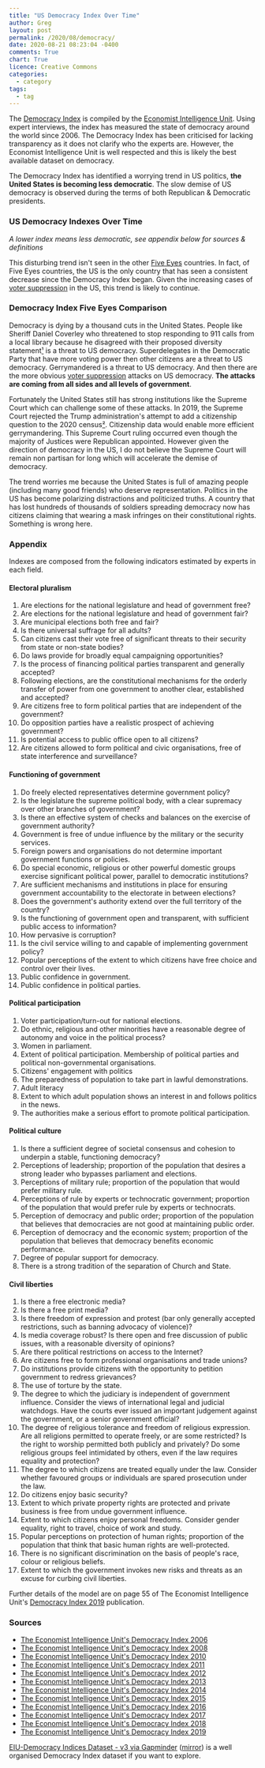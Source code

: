```yaml
---
title: "US Democracy Index Over Time"
author: Greg
layout: post
permalink: /2020/08/democracy/
date: 2020-08-21 08:23:04 -0400
comments: True
chart: True
licence: Creative Commons
categories:
  - category
tags:
  - tag
---
```


The [Democracy Index](https://en.wikipedia.org/wiki/Democracy_Index) is compiled by the [Economist Intelligence Unit](https://en.wikipedia.org/wiki/Economist_Intelligence_Unit). Using expert interviews, the index has measured the state of democracy around the world since 2006. The Democracy Index has been criticised for lacking transparency as it does not clarify who the experts are. However, the Economist Intelligence Unit is well respected and this is likely the best available dataset on democracy.

The Democracy Index has identified a worrying trend in US politics, **the United States is becoming less democratic**. The slow demise of US democracy is observed during the terms of both Republican & Democratic presidents.

### US Democracy Indexes Over Time
*A lower index means less democratic, see appendix below for sources & definitions*
<canvas id="usDemocracyChart" width="400" height="200"></canvas>

<canvas id="usDemocracyChartZoomed" width="400" height="200"></canvas>

This disturbing trend isn't seen in the other [Five Eyes](https://en.wikipedia.org/wiki/Five_Eyes) countries. In fact, of Five Eyes countries, the US is the only country that has seen a consistent decrease since the Democracy Index began. Given the increasing cases of [voter suppression](https://en.wikipedia.org/wiki/Voter_suppression_in_the_United_States) in the US, this trend is likely to continue. 

### Democracy Index Five Eyes Comparison
<canvas id="worldDemocracyChart" width="400" height="200"></canvas>

Democracy is dying by a thousand cuts in the United States. People like Sheriff Daniel Coverley who threatened to stop responding to 911 calls from a local library because he disagreed with their proposed diversity statement[¹](https://atlantablackstar.com/2020/07/31/nevada-sheriff-threatens-to-ignore-911-calls-from-library-after-pro-blm-statement-please-do-not-feel-the-need-to-call-911-a-or-help/) is a threat to US democracy. Superdelegates in the Democratic Party that have more voting power then other citizens are a threat to US democracy. Gerrymandered is a threat to US democracy. And then there are the more obvious [voter suppression](https://en.wikipedia.org/wiki/Voter_suppression_in_the_United_States) attacks on US democracy. **The attacks are coming from all sides and all levels of government**.

Fortunately the United States still has strong institutions like the Supreme Court which can challenge some of these attacks. In 2019, the Supreme Court rejected the Trump administration's attempt to add a citizenship question to the 2020 census[²](https://www.cbc.ca/news/world/scotus-decisions-census-gerrymandering-1.5192086). Citizenship data would enable more efficient gerrymandering. This Supreme Court ruling occurred even though the majority of Justices were Republican appointed. However given the direction of democracy in the US, I do not believe the Supreme Court will remain non partisan for long which will accelerate the demise of democracy. 

The trend worries me because the United States is full of amazing people (including many good friends) who deserve representation. Politics in the US has become polarizing distractions and politicized truths. A country that has lost hundreds of thousands of soldiers spreading democracy now has citizens claiming that wearing a mask infringes on their constitutional rights. Something is wrong here.

### Appendix

Indexes are composed from the following indicators estimated by experts in each field.

#### Electoral pluralism
1. Are elections for the national legislature and head of government free?
2. Are elections for the national legislature and head of government fair?
3. Are municipal elections both free and fair?
4. Is there universal suffrage for all adults?
5. Can citizens cast their vote free of significant threats to their security from state or non-state bodies?
6. Do laws provide for broadly equal campaigning opportunities?
7. Is the process of financing political parties transparent and generally accepted?
8. Following elections, are the constitutional mechanisms for the orderly transfer of power from one government to another clear, established and accepted?
9. Are citizens free to form political parties that are independent of the government?
10. Do opposition parties have a realistic prospect of achieving government?
11. Is potential access to public office open to all citizens?
12. Are citizens allowed to form political and civic organisations, free of state interference and surveillance?

#### Functioning of government 
1. Do freely elected representatives determine government policy?
2. Is the legislature the supreme political body, with a clear supremacy over other branches of government?
3. Is there an effective system of checks and balances on the exercise of government authority?
4. Government is free of undue influence by the military or the security services.
5. Foreign powers and organisations do not determine important government functions or policies.
6. Do special economic, religious or other powerful domestic groups exercise significant political power, parallel to democratic institutions?
7. Are sufficient mechanisms and institutions in place for ensuring government accountability to the electorate in between elections?
8. Does the government's authority extend over the full territory of the country?
9. Is the functioning of government open and transparent, with sufficient public access to information?
10. How pervasive is corruption?
11. Is the civil service willing to and capable of implementing government policy?
12. Popular perceptions of the extent to which citizens have free choice and control over their lives.
13. Public confidence in government.
14. Public confidence in political parties.

#### Political participation
1. Voter participation/turn-out for national elections.
2. Do ethnic, religious and other minorities have a reasonable degree of autonomy and voice in the political process?
3. Women in parliament.
4. Extent of political participation. Membership of political parties and political non-governmental organisations.
5. Citizens' engagement with politics
6. The preparedness of population to take part in lawful demonstrations.
7. Adult literacy
8. Extent to which adult population shows an interest in and follows politics in the news.
9. The authorities make a serious effort to promote political participation.

#### Political culture
1. Is there a sufficient degree of societal consensus and cohesion to underpin a stable, functioning democracy?
2. Perceptions of leadership; proportion of the population that desires a strong leader who bypasses parliament and elections.
3. Perceptions of military rule; proportion of the population that would prefer military rule.
4. Perceptions of rule by experts or technocratic government; proportion of the population that would prefer rule by experts or technocrats.
5. Perception of democracy and public order; proportion of the population that believes that democracies are not good at maintaining public order.
6. Perception of democracy and the economic system; proportion of the population that believes that democracy benefits economic performance.
7. Degree of popular support for democracy.
8. There is a strong tradition of the separation of Church and State.

#### Civil liberties
1. Is there a free electronic media?
2. Is there a free print media?
3. Is there freedom of expression and protest (bar only generally accepted restrictions, such as banning advocacy of violence)?
4. Is media coverage robust? Is there open and free discussion of public issues, with a reasonable diversity of opinions?
5. Are there political restrictions on access to the Internet?
6. Are citizens free to form professional organisations and trade unions?
7. Do institutions provide citizens with the opportunity to petition government to redress grievances?
8. The use of torture by the state.
9. The degree to which the judiciary is independent of government influence. Consider the views of international legal and judicial watchdogs. Have the courts ever issued an important judgement against the government, or a senior government official?
10. The degree of religious tolerance and freedom of religious expression. Are all religions permitted to operate freely, or are some restricted? Is the right to worship permitted both publicly and privately? Do some religious groups feel intimidated by others, even if the law requires equality and protection?
11. The degree to which citizens are treated equally under the law. Consider whether favoured groups or individuals are spared prosecution under the law.
12. Do citizens enjoy basic security?
13. Extent to which private property rights are protected and private business is free from undue government influence.
14. Extent to which citizens enjoy personal freedoms. Consider gender equality, right to travel, choice of work and study.
15. Popular perceptions on protection of human rights; proportion of the population that think that basic human rights are well-protected.
16. There is no significant discrimination on the basis of people's race, colour or religious beliefs.
17. Extent to which the government invokes new risks and threats as an excuse for curbing civil liberties.

Further details of the model are on page 55 of The Economist Intelligence Unit's [Democracy Index 2019](/wp-content/uploads/2020/08/Democracy-Index-2019.pdf) publication.

### Sources

 - [The Economist Intelligence Unit's Democracy Index 2006](https://www.economist.com/media/pdf/DEMOCRACY_INDEX_2007_v3.pdf)
 - [The Economist Intelligence Unit's Democracy Index 2008](http://graphics.eiu.com/pdf/democracy%20index%202008.pdf)
 - [The Economist Intelligence Unit's Democracy Index 2010](https://graphics.eiu.com/PDF/Democracy_Index_2010_web.pdf)
 - [The Economist Intelligence Unit's Democracy Index 2011](https://www.sida.se/globalassets/global/about-sida/sa-arbetar-vi/eiu_democracy_index_dec2011.pdf)
 - [The Economist Intelligence Unit's Democracy Index 2012](https://archive.org/details/F6465DemocracyIndex2012/page/n0)
 - [The Economist Intelligence Unit's Democracy Index 2013](https://siyosat.files.wordpress.com/2014/10/democracy_index_2013_web-2.pdf)
 - [The Economist Intelligence Unit's Democracy Index 2014](https://www.sudestada.com.uy/Content/Articles/421a313a-d58f-462e-9b24-2504a37f6b56/Democracy-index-2014.pdf)
 - [The Economist Intelligence Unit's Democracy Index 2015](https://www.yabiladi.com/img/content/EIU-Democracy-Index-2015.pdf)
 - [The Economist Intelligence Unit's Democracy Index 2016](https://www.documentcloud.org/documents/3673454-Democracy-Index-2016.html)
 - [The Economist Intelligence Unit's Democracy Index 2017](https://pages.eiu.com/rs/753-RIQ-438/images/Democracy_Index_2017.pdf)
 - [The Economist Intelligence Unit's Democracy Index 2018](https://www.eiu.com/topic/democracy-index)
 - [The Economist Intelligence Unit's Democracy Index 2019](http://www.eiu.com/Handlers/WhitepaperHandler.ashx?fi=Democracy-Index-2019.pdf&mode=wp&campaignid=democracyindex2019)

[EIU-Democracy Indices Dataset - v3 via Gapminder](https://docs.google.com/spreadsheets/d/1d0noZrwAWxNBTDSfDgG06_aLGWUz4R6fgDhRaUZbDzE/edit#gid=935776888) ([mirror](https://docs.google.com/spreadsheets/d/1oBib9N6fJv-pWIqsShweCUFaZIiqhxqDnbGIZyDjNbs/edit?usp=sharing)) is a well organised Democracy Index dataset if you want to explore.

<script>
  var usChartData = {
      datasets: [
        {
          fill: false,
          label: 'Electoral process & pluralism',
          data: [
            {
              t: new Date(2006, 7, 1),
              y: 87.5
            }, {
              t: new Date(2008, 7, 1),
              y: 87.5
            }, {
              t: new Date(2010, 7, 1),
              y: 91.7
            }, {
              t: new Date(2011, 7, 1),
              y: 91.7
            }, {
              t: new Date(2012, 7, 1),
              y: 91.7
            }, {
              t: new Date(2013, 7, 1),
              y: 91.7
            }, {
              t: new Date(2014, 7, 1),
              y: 91.7
            }, {
              t: new Date(2015, 7, 1),
              y: 91.7
            }, {
              t: new Date(2016, 7, 1),
              y: 91.7
            }, {
              t: new Date(2017, 7, 1),
              y: 91.7
            }, {
              t: new Date(2018, 7, 1),
              y: 91.7
            }, {
              t: new Date(2019, 7, 1),
              y: 91.7
            }, {
              t: new Date(2020, 7, 1),
              y: 91.7
            }, {
              t: new Date(2021, 7, 1),
              y: 91.7
            }, {
              t: new Date(2022, 7, 1),
              y: 91.7
            }, {
              t: new Date(2023, 7, 1),
              y: 91.7
            }
          ],
          borderColor: '#247ba0',
          borderWidth: 3
        }, {
          fill: false,
          label: 'Functioning of government',
          data: [
            {
              t: new Date(2006, 7, 1),
              y: 78.6
            }, {
              t: new Date(2008, 7, 1),
              y: 78.6
            }, {
              t: new Date(2010, 7, 1),
              y: 78.6
            }, {
              t: new Date(2011, 7, 1),
              y: 75.0
            }, {
              t: new Date(2012, 7, 1),
              y: 75.0
            }, {
              t: new Date(2013, 7, 1),
              y: 75.0
            }, {
              t: new Date(2014, 7, 1),
              y: 75.0
            }, {
              t: new Date(2015, 7, 1),
              y: 75.0
            }, {
              t: new Date(2016, 7, 1),
              y: 71.4
            }, {
              t: new Date(2017, 7, 1),
              y: 71.4
            }, {
              t: new Date(2018, 7, 1),
              y: 71.4
            }, {
              t: new Date(2019, 7, 1),
              y: 71.4
            }, {
              t: new Date(2020, 7, 1),
              y: 67.9
            }, {
              t: new Date(2021, 7, 1),
              y: 64.3
            }, {
              t: new Date(2022, 7, 1),
              y: 64.3
            }, {
              t: new Date(2023, 7, 1),
              y: 64.3
            }
          ],
          borderColor: '#f25f5c',
          borderWidth: 3
        }, {
          fill: false,
          label: 'Political participation',
          data: [
            {
              t: new Date(2006, 7, 1),
              y: 72.2
            }, {
              t: new Date(2008, 7, 1),
              y: 72.2
            }, {
              t: new Date(2010, 7, 1),
              y: 72.2
            }, {
              t: new Date(2011, 7, 1),
              y: 72.2
            }, {
              t: new Date(2012, 7, 1),
              y: 72.2
            }, {
              t: new Date(2013, 7, 1),
              y: 72.2
            }, {
              t: new Date(2014, 7, 1),
              y: 72.2
            }, {
              t: new Date(2015, 7, 1),
              y: 72.2
            }, {
              t: new Date(2016, 7, 1),
              y: 72.2
            }, {
              t: new Date(2017, 7, 1),
              y: 72.2
            }, {
              t: new Date(2018, 7, 1),
              y: 77.8
            }, {
              t: new Date(2019, 7, 1),
              y: 77.8
            }, {
              t: new Date(2020, 7, 1),
              y: 77.8
            }, {
              t: new Date(2021, 7, 1),
              y: 88.9
            }, {
              t: new Date(2022, 7, 1),
              y: 88.9
            }, {
              t: new Date(2023, 7, 1),
              y: 88.9
            }
          ],
          borderColor: '#ffe066',
          borderWidth: 3
        }, {
          fill: false,
          label: 'Political culture',
          data: [
            {
              t: new Date(2006, 7, 1),
              y: 87.5
            }, {
              t: new Date(2008, 7, 1),
              y: 87.5
            }, {
              t: new Date(2010, 7, 1),
              y: 81.3
            }, {
              t: new Date(2011, 7, 1),
              y: 81.3
            }, {
              t: new Date(2012, 7, 1),
              y: 81.3
            }, {
              t: new Date(2013, 7, 1),
              y: 81.3
            }, {
              t: new Date(2014, 7, 1),
              y: 81.3
            }, {
              t: new Date(2015, 7, 1),
              y: 81.3
            }, {
              t: new Date(2016, 7, 1),
              y: 81.3
            }, {
              t: new Date(2017, 7, 1),
              y: 81.3
            }, {
              t: new Date(2018, 7, 1),
              y: 75.0
            }, {
              t: new Date(2019, 7, 1),
              y: 75.0
            }, {
              t: new Date(2020, 7, 1),
              y: 62.5
            }, {
              t: new Date(2021, 7, 1),
              y: 62.5
            }, {
              t: new Date(2022, 7, 1),
              y: 62.5
            }, {
              t: new Date(2023, 7, 1),
              y: 62.5
            }
          ],
          borderColor: '#70c1b3',
          borderWidth: 3
        }, {
          fill: false,
          label: 'Civil liberties',
          data: [
            {
              t: new Date(2006, 7, 1),
              y: 85.3
            }, {
              t: new Date(2008, 7, 1),
              y: 85.3
            }, {
              t: new Date(2010, 7, 1),
              y: 85.3
            }, {
              t: new Date(2011, 7, 1),
              y: 85.3
            }, {
              t: new Date(2012, 7, 1),
              y: 85.3
            }, {
              t: new Date(2013, 7, 1),
              y: 85.3
            }, {
              t: new Date(2014, 7, 1),
              y: 85.3
            }, {
              t: new Date(2015, 7, 1),
              y: 82.4
            }, {
              t: new Date(2016, 7, 1),
              y: 82.4
            }, {
              t: new Date(2017, 7, 1),
              y: 82.4
            }, {
              t: new Date(2018, 7, 1),
              y: 82.4
            }, {
              t: new Date(2019, 7, 1),
              y: 82.4
            }, {
              t: new Date(2020, 7, 1),
              y: 85.3
            }, {
              t: new Date(2021, 7, 1),
              y: 85.3
            }, {
              t: new Date(2022, 7, 1),
              y: 85.3
            }, {
              t: new Date(2023, 7, 1),
              y: 85.3
            }
          ],
          borderColor: '#3c1642',
          borderWidth: 3
        }
      ]
    }
  var ctx1 = document.getElementById("usDemocracyChart").getContext("2d");
  var usChart = new Chart(ctx1, {
    type: 'line',
    data: usChartData,
    options: {
      annotation: {
        events: ["click"],
        annotations: [
          {
            drawTime: "beforeDatasetsDraw",
            type: "box",
            xScaleID: "x-axis-0",
            yScaleID: "y-axis-0",
            xMin: new Date(2006, 1, 1),
            xMax: new Date(2009, 1, 20),
            yMin: 60,
            yMax: 100,
            backgroundColor: "rgba(233, 20, 29, 0.3)",
            borderColor: "rgb(233, 20, 29)",
            borderWidth: 0,
          }, {
            drawTime: "afterDatasetsDraw",
            type: "line",
            mode: "vertical",
            scaleID: "x-axis-0",
            value: new Date(2007, 7, 1),
            borderColor: "rgba(0,0,0,0)",
            borderWidth: 0,
            label: {
              backgroundColor: "red",
              content: "Bush",
              enabled: true,
              position: "top"
            },
          }, {
            drawTime: "beforeDatasetsDraw",
            type: "box",
            xScaleID: "x-axis-0",
            yScaleID: "y-axis-0",
            xMin: new Date(2009, 1, 20),
            xMax: new Date(2017, 1, 20),
            yMin: 60,
            yMax: 100,
            backgroundColor: "rgba(0, 21, 188, 0.3)",
            borderColor: "rgb(0, 21, 188)",
            borderWidth: 0,
          }, {
            drawTime: "afterDatasetsDraw",
            type: "line",
            mode: "vertical",
            scaleID: "x-axis-0",
            value: new Date(2013, 1, 1),
            borderColor: "rgba(0,0,0,0)",
            borderWidth: 0,
            label: {
              backgroundColor: "blue",
              content: "Obama",
              enabled: true,
              position: "top"
            },
          }, {
            drawTime: "beforeDatasetsDraw",
            type: "box",
            xScaleID: "x-axis-0",
            yScaleID: "y-axis-0",
            xMin: new Date(2017, 1, 20),
            xMax: new Date(2021, 1, 20),
            yMin: 60,
            yMax: 100,
            backgroundColor: "rgba(233, 20, 29, 0.3)",
            borderColor: "rgb(233, 20, 29)",
            borderWidth: 0,
          }, {
            drawTime: "afterDatasetsDraw",
            type: "line",
            mode: "vertical",
            scaleID: "x-axis-0",
            value: new Date(2019, 1, 1),
            borderColor: "rgba(0,0,0,0)",
            borderWidth: 0,
            label: {
              backgroundColor: "red",
              content: "Trump",
              enabled: true,
              position: "top"
            },
          }, {
            drawTime: "beforeDatasetsDraw",
            type: "box",
            xScaleID: "x-axis-0",
            yScaleID: "y-axis-0",
            xMin: new Date(2021, 1, 20),
            xMax: new Date(2024, 1, 20),
            yMin: 60,
            yMax: 100,
            backgroundColor: "rgba(0, 21, 188, 0.3)",
            borderColor: "rgb(0, 21, 188)",
            borderWidth: 0,
          }, {
            drawTime: "afterDatasetsDraw",
            type: "line",
            mode: "vertical",
            scaleID: "x-axis-0",
            value: new Date(2022, 1, 1),
            borderColor: "rgba(0,0,0,0)",
            borderWidth: 0,
            label: {
              backgroundColor: "blue",
              content: "Biden",
              enabled: true,
              position: "top"
            },
          }
        ]
      },
      elements: {
        point: {
          radius: 0
        }
      },
      scales: {
        xAxes: [{
          type: 'time',
          ticks: {
            unit: 'year',
            min: 1151712000000,
            max: 1704067200000
          }
        }],
        yAxes: [{
          scaleLabel: {
            display: true,
            labelString: 'Index'
          },
          ticks: {
            suggestedMin: 70,
            suggestedMax: 100
          }
        }]
      }
    }
  });
</script>

<script>
var worldChartData = {
      datasets: [
        {
          fill: false,
          label: 'Australia',
          data: [
            {
              t: new Date(2006, 1, 1),
              y: 90.90
            }, {
              t: new Date(2007, 1, 1),
              y: 90.90
            }, {
              t: new Date(2008, 1, 1),
              y: 90.90
            }, {
              t: new Date(2009, 1, 1),
              y: 91.55
            }, {
              t: new Date(2010, 1, 1),
              y: 92.20
            }, {
              t: new Date(2011, 1, 1),
              y: 92.20
            }, {
              t: new Date(2012, 1, 1),
              y: 92.20
            }, {
              t: new Date(2013, 1, 1),
              y: 91.30
            }, {
              t: new Date(2014, 1, 1),
              y: 90.10
            }, {
              t: new Date(2015, 1, 1),
              y: 90.10
            }, {
              t: new Date(2016, 1, 1),
              y: 90.10
            }, {
              t: new Date(2017, 1, 1),
              y: 90.90
            }, {
              t: new Date(2018, 1, 1),
              y: 90.90
            }, {
              t: new Date(2019, 1, 1),
              y: 90.90
            }, {
              t: new Date(2020, 1, 1),
              y: 89.60
            }, {
              t: new Date(2021, 1, 1),
              y: 89.00
            }, {
              t: new Date(2022, 1, 1),
              y: 87.10
            }, {
              t: new Date(2023, 1, 1),
              y: 86.60
            }
          ],
          borderColor: '#247ba0',
          borderWidth: 3
        }, {
          fill: false,
          label: 'Canada',
          data: [
            {
              t: new Date(2006, 1, 1),
              y: 90.7
            }, {
              t: new Date(2008, 1, 1),
              y: 90.7
            }, {
              t: new Date(2010, 1, 1),
              y: 90.8
            }, {
              t: new Date(2011, 1, 1),
              y: 90.8
            }, {
              t: new Date(2012, 1, 1),
              y: 90.8
            }, {
              t: new Date(2013, 1, 1),
              y: 90.8
            }, {
              t: new Date(2014, 1, 1),
              y: 90.8
            }, {
              t: new Date(2015, 1, 1),
              y: 90.8
            }, {
              t: new Date(2016, 1, 1),
              y: 91.5
            }, {
              t: new Date(2017, 1, 1),
              y: 91.5
            }, {
              t: new Date(2018, 1, 1),
              y: 91.5
            }, {
              t: new Date(2019, 1, 1),
              y: 92.2
            }, {
              t: new Date(2020, 1, 1),
              y: 92.4
            }, {
              t: new Date(2021, 1, 1),
              y: 88.7
            }, {
              t: new Date(2022, 1, 1),
              y: 88.8
            }, {
              t: new Date(2023, 1, 1),
              y: 86.9
            }
          ],
          borderColor: '#f25f5c',
          borderWidth: 3
        }, {
          fill: false,
          label: 'New Zealand',
          data: [
            {
              t: new Date(2006, 1, 1),
              y: 90.10
            }, {
              t: new Date(2008, 1, 1),
              y: 91.90
            }, {
              t: new Date(2010, 1, 1),
              y: 92.60
            }, {
              t: new Date(2011, 1, 1),
              y: 92.60
            }, {
              t: new Date(2012, 1, 1),
              y: 92.60
            }, {
              t: new Date(2013, 1, 1),
              y: 92.60
            }, {
              t: new Date(2014, 1, 1),
              y: 92.60
            }, {
              t: new Date(2015, 1, 1),
              y: 92.60
            }, {
              t: new Date(2016, 1, 1),
              y: 92.60
            }, {
              t: new Date(2017, 1, 1),
              y: 92.60
            }, {
              t: new Date(2018, 1, 1),
              y: 92.60
            }, {
              t: new Date(2019, 1, 1),
              y: 92.60
            }, {
              t: new Date(2020, 1, 1),
              y: 92.50
            }, {
              t: new Date(2021, 1, 1),
              y: 93.7
            }, {
              t: new Date(2022, 1, 1),
              y: 96.1
            }, {
              t: new Date(2023, 1, 1),
              y: 96.1
            }
          ],
          borderColor: '#ffe066',
          borderWidth: 3
        }, {
          fill: false,
          label: 'United Kingdom',
          data: [
            {
              t: new Date(2006, 1, 1),
              y: 80.80
            }, {
              t: new Date(2008, 1, 1),
              y: 81.50
            }, {
              t: new Date(2010, 1, 1),
              y: 81.60
            }, {
              t: new Date(2011, 1, 1),
              y: 81.60
            }, {
              t: new Date(2012, 1, 1),
              y: 82.10
            }, {
              t: new Date(2013, 1, 1),
              y: 83.10
            }, {
              t: new Date(2014, 1, 1),
              y: 83.10
            }, {
              t: new Date(2015, 1, 1),
              y: 83.10
            }, {
              t: new Date(2016, 1, 1),
              y: 83.60
            }, {
              t: new Date(2017, 1, 1),
              y: 85.30
            }, {
              t: new Date(2018, 1, 1),
              y: 85.30
            }, {
              t: new Date(2019, 1, 1),
              y: 85.20
            }, {
              t: new Date(2020, 1, 1),
              y: 85.40
            }, {
              t: new Date(2021, 1, 1),
              y: 81.00
            }, {
              t: new Date(2022, 1, 1),
              y: 82.80
            }, {
              t: new Date(2023, 1, 1),
              y: 82.80
            }
          ],
          borderColor: '#70c1b3',
          borderWidth: 3
        }, {
          fill: false,
          label: 'United States',
          data: [
            {
              t: new Date(2006, 1, 1),
              y: 82.2
            }, {
              t: new Date(2008, 1, 1),
              y: 82.2
            }, {
              t: new Date(2010, 1, 1),
              y: 81.8
            }, {
              t: new Date(2011, 1, 1),
              y: 81.1
            }, {
              t: new Date(2012, 1, 1),
              y: 81.1
            }, {
              t: new Date(2013, 1, 1),
              y: 81.1
            }, {
              t: new Date(2014, 1, 1),
              y: 81.1
            }, {
              t: new Date(2015, 1, 1),
              y: 80.5
            }, {
              t: new Date(2016, 1, 1),
              y: 79.8
            }, {
              t: new Date(2017, 1, 1),
              y: 79.8
            }, {
              t: new Date(2018, 1, 1),
              y: 79.6
            }, {
              t: new Date(2019, 1, 1),
              y: 79.6
            }, {
              t: new Date(2020, 1, 1),
              y: 79.2
            }, {
              t: new Date(2021, 1, 1),
              y: 78.5
            }, {
              t: new Date(2022, 1, 1),
              y: 78.5
            }, {
              t: new Date(2023, 1, 1),
              y: 78.5
            }
          ],
          borderColor: '#3c1642',
          borderWidth: 3
        }
      ]
    }
  var ctx2 = document.getElementById("worldDemocracyChart").getContext("2d");
  var worldChart = new Chart(ctx2, {
    type: 'line',
    data: worldChartData,
    options: {
      elements: {
        point: {
          radius: 0
        }
      },
      scales: {
        xAxes: [{
          type: 'time',
          time: {
            unit: 'year'
          }
        }],
        yAxes: [{
          scaleLabel: {
            display: true,
            labelString: 'Index'
          },
          ticks: {
            suggestedMin: 75,
            suggestedMax: 100
          }
        }]
      }
    }
  });
</script>

<script>
  var usChartDataZoomed = {
      datasets: [{
          fill: false,
          label: 'United States',
          data: [
            {
              t: new Date(2006, 1, 1),
              y: 82.2
            }, {
              t: new Date(2008, 1, 1),
              y: 82.2
            }, {
              t: new Date(2010, 1, 1),
              y: 81.8
            }, {
              t: new Date(2011, 1, 1),
              y: 81.1
            }, {
              t: new Date(2012, 1, 1),
              y: 81.1
            }, {
              t: new Date(2013, 1, 1),
              y: 81.1
            }, {
              t: new Date(2014, 1, 1),
              y: 81.1
            }, {
              t: new Date(2015, 1, 1),
              y: 80.5
            }, {
              t: new Date(2016, 1, 1),
              y: 79.8
            }, {
              t: new Date(2017, 1, 1),
              y: 79.8
            }, {
              t: new Date(2018, 1, 1),
              y: 79.6
            }, {
              t: new Date(2019, 1, 1),
              y: 79.6
            }, {
              t: new Date(2020, 1, 1),
              y: 79.2
            }, {
              t: new Date(2021, 1, 1),
              y: 78.5
            }, {
              t: new Date(2022, 1, 1),
              y: 78.5
            }, {
              t: new Date(2023, 1, 1),
              y: 78.5
            }
          ],
          borderColor: '#000000',
          borderWidth: 5
        }
      ]
    }
  var ctx3 = document.getElementById("usDemocracyChartZoomed").getContext("2d");
  var usChartZoomed = new Chart(ctx3, {
    type: 'line',
    data: usChartDataZoomed,
    options: {
      annotation: {
        events: ["click"],
        annotations: [
          {
            drawTime: "beforeDatasetsDraw",
            type: "box",
            xScaleID: "x-axis-0",
            yScaleID: "y-axis-0",
            xMin: new Date(2006, 1, 1),
            xMax: new Date(2009, 1, 20),
            yMin: 77,
            yMax: 83,
            backgroundColor: "rgba(233, 20, 29, 0.3)",
            borderColor: "rgb(233, 20, 29)",
            borderWidth: 0,
          }, {
            drawTime: "afterDatasetsDraw",
            type: "line",
            mode: "vertical",
            scaleID: "x-axis-0",
            value: new Date(2007, 7, 1),
            borderColor: "rgba(0,0,0,0)",
            borderWidth: 0,
            label: {
              backgroundColor: "red",
              content: "Bush",
              enabled: true,
              position: "top"
            },
          }, {
            drawTime: "beforeDatasetsDraw",
            type: "box",
            xScaleID: "x-axis-0",
            yScaleID: "y-axis-0",
            xMin: new Date(2009, 1, 20),
            xMax: new Date(2017, 1, 20),
            yMin: 77,
            yMax: 83,
            backgroundColor: "rgba(0, 21, 188, 0.3)",
            borderColor: "rgb(0, 21, 188)",
            borderWidth: 0,
          }, {
            drawTime: "afterDatasetsDraw",
            type: "line",
            mode: "vertical",
            scaleID: "x-axis-0",
            value: new Date(2013, 1, 1),
            borderColor: "rgba(0,0,0,0)",
            borderWidth: 0,
            label: {
              backgroundColor: "blue",
              content: "Obama",
              enabled: true,
              position: "top"
            },
          }, {
            drawTime: "beforeDatasetsDraw",
            type: "box",
            xScaleID: "x-axis-0",
            yScaleID: "y-axis-0",
            xMin: new Date(2017, 1, 20),
            xMax: new Date(2021, 1, 20),
            yMin: 77,
            yMax: 83,
            backgroundColor: "rgba(233, 20, 29, 0.3)",
            borderColor: "rgb(233, 20, 29)",
            borderWidth: 0,
          }, {
            drawTime: "afterDatasetsDraw",
            type: "line",
            mode: "vertical",
            scaleID: "x-axis-0",
            value: new Date(2019, 1, 1),
            borderColor: "rgba(0,0,0,0)",
            borderWidth: 0,
            label: {
              backgroundColor: "red",
              content: "Trump",
              enabled: true,
              position: "top"
            },
          }, {
            drawTime: "beforeDatasetsDraw",
            type: "box",
            xScaleID: "x-axis-0",
            yScaleID: "y-axis-0",
            xMin: new Date(2021, 1, 20),
            xMax: new Date(2024, 1, 20),
            yMin: 77,
            yMax: 83,
            backgroundColor: "rgba(0, 21, 188, 0.3)",
            borderColor: "rgb(0, 21, 188)",
            borderWidth: 0,
          }, {
            drawTime: "afterDatasetsDraw",
            type: "line",
            mode: "vertical",
            scaleID: "x-axis-0",
            value: new Date(2022, 1, 1),
            borderColor: "rgba(0,0,0,0)",
            borderWidth: 0,
            label: {
              backgroundColor: "blue",
              content: "Biden",
              enabled: true,
              position: "top"
            },
          }, {
            drawTime: "afterDatasetsDraw",
            type: "line",
            mode: "horizontal",
            scaleID: "y-axis-0",
            value: 80,
            borderColor: "rgba(256,256,256,0.7)",
            borderWidth: 2,
          }, {
            drawTime: "afterDatasetsDraw",
            type: "line",
            mode: "horizontal",
            scaleID: "y-axis-0",
            value: 81,
            borderColor: "rgba(0,0,0,0)",
            borderWidth: 0,
            label: {
              backgroundColor: "#3030FF",
              content: "Full democracy",
              enabled: true,
              position: "left"
            },
          }, {
            drawTime: "afterDatasetsDraw",
            type: "line",
            mode: "horizontal",
            scaleID: "y-axis-0",
            value: 79,
            borderColor: "rgba(0,0,0,0)",
            borderWidth: 0,
            label: {
              backgroundColor: "#8080FF",
              content: "Flawed democracy",
              enabled: true,
              position: "left"
            },
          }
        ]
      },
      elements: {
        point: {
          radius: 0
        }
      },
      scales: {
        xAxes: [{
          type: 'time',
          ticks: {
            unit: 'year',
            min: 1151712000000,
            max: 1704067200000
          }
        }],
        yAxes: [{
          scaleLabel: {
            display: true,
            labelString: 'Index'
          },
          ticks: {
            suggestedMin: 77,
            suggestedMax: 83
          }
        }]
      }
    }
  });
</script>
